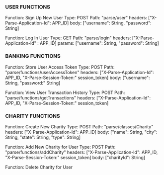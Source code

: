 ### USER FUNCTIONS
Function: Sign Up New User
Type: POST
Path: "parse/user"
headers: ["X-Parse-Application-Id": APP_ID]
body: ["username": String, "password": String]

Function: Log In User
Type: GET
Path: "parse/login"
headers: ["X-Parse-Application-Id" : APP_ID]
params: ["username": String, "password": String]


### BANKING FUNCTIONS
Function: Store User Access Token
Type: POST
Path: "parse/functions/userAccessToken"
headers: ["X-Parse-Application-Id": APP_ID, "X-Parse-Session-Token:" session_token]
body: ["username": String, "password:" String]

Function: View User Transaction History
Type: POST
Path: "parse/functions/getTransactions"
headers: ["X-Parse-Application-Id": APP_ID, "X-Parse-Session-Token:" session_token]


### CHARITY FUNCTIONS
Function: Create New Charity
Type: POST
Path: "parse/classes/Charity"
headers: ["X-Parse-Application-Id": APP_ID]
body: ["name": String, "city": String, "state": String, "type": String]

Function: Add New Charity for User
Type: POST
Path: "parse/functions/addCharity"
headers: ["X-Parse-Application-Id": APP_ID, "X-Parse-Session-Token:" session_token]
body: ["charityId": String]

Function: Delete Charity for User
